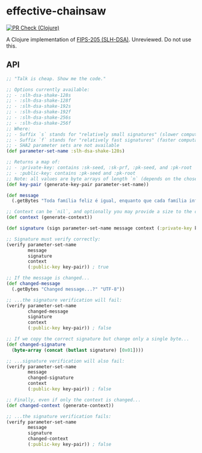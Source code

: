 # effective-chainsaw

[![PR Check (Clojure)](https://github.com/deadflaming0/effective-chainsaw/actions/workflows/clojure-pr-check.yaml/badge.svg)](https://github.com/deadflaming0/effective-chainsaw/actions/workflows/clojure-pr-check.yaml)

A Clojure implementation of [FIPS-205 (SLH-DSA)](https://nvlpubs.nist.gov/nistpubs/FIPS/NIST.FIPS.205.pdf). Unreviewed. Do not use this.

## API

```clojure
;; "Talk is cheap. Show me the code."

;; Options currently available:
;; - :slh-dsa-shake-128s
;; - :slh-dsa-shake-128f
;; - :slh-dsa-shake-192s
;; - :slh-dsa-shake-192f
;; - :slh-dsa-shake-256s
;; - :slh-dsa-shake-256f
;; Where:
;; - Suffix `s` stands for "relatively small signatures" (slower computation)
;; - Suffix `f` stands for "relatively fast signatures" (faster computation)
;; - SHA2 parameter sets are not available
(def parameter-set-name :slh-dsa-shake-128s)

;; Returns a map of:
;; - :private-key: contains :sk-seed, :sk-prf, :pk-seed, and :pk-root
;; - :public-key: contains :pk-seed and :pk-root
;; Note: all values are byte arrays of length `n` (depends on the chosen parameter set)
(def key-pair (generate-key-pair parameter-set-name))

(def message
  (.getBytes "Toda família feliz é igual, enquanto que cada família infeliz é infeliz à sua maneira." "UTF-8"))

;; Context can be `nil`, and optionally you may provide a size to the context string, though this is seldom used
(def context (generate-context))

(def signature (sign parameter-set-name message context (:private-key key-pair)))

;; Signature must verify correctly:
(verify parameter-set-name
        message
        signature
        context
        (:public-key key-pair)) ; true

;; If the message is changed...
(def changed-message
  (.getBytes "Changed message...?" "UTF-8"))

;; ...the signature verification will fail:
(verify parameter-set-name
        changed-message
        signature
        context
        (:public-key key-pair)) ; false

;; If we copy the correct signature but change only a single byte...
(def changed-signature
  (byte-array (concat (butlast signature) [0x01])))

;; ...signature verification will also fail:
(verify parameter-set-name
        message
        changed-signature
        context
        (:public-key key-pair)) ; false

;; Finally, even if only the context is changed...
(def changed-context (generate-context))

;; ...the signature verification fails:
(verify parameter-set-name
        message
        signature
        changed-context
        (:public-key key-pair)) ; false
```
